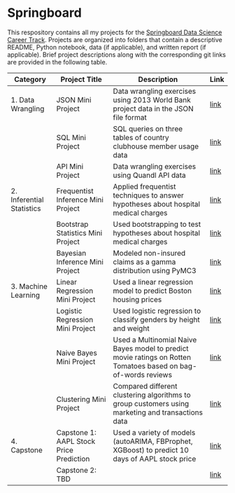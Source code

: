# Springboard

This respository contains all my projects for the [Springboard Data Science Career Track](https://www.springboard.com/workshops/data-science-career-track/). Projects are organized into folders that contain a descriptive README, Python notebook, data (if applicable), and written report (if applicable). Brief project descriptions along with the corresponding git links are provided in the following table.

| Category | Project Title | Description | Link |
| -------- | ------------- | ----------- | ---- |
| 1. Data Wrangling | JSON Mini Project | Data wrangling exercises using 2013 World Bank project data in the JSON file format | [link](https://github.com/mei-liu/Springboard/tree/master/Mini%20Projects/JSON%20Mini%20Project) |
|  | SQL Mini Project | SQL queries on three tables of country clubhouse member usage data | [link](https://github.com/mei-liu/Springboard/tree/master/Mini%20Projects/SQL%20Mini%20Project) |
|  | API Mini Project | Data wrangling exercises using Quandl API data | [link](https://github.com/mei-liu/Springboard/tree/master/Mini%20Projects/API%20Mini%20Project) |
| 2. Inferential Statistics | Frequentist Inference Mini Project | Applied frequentist techniques to answer hypotheses about hospital medical charges | [link](https://github.com/mei-liu/Springboard/tree/master/Mini%20Projects/Inferential%20Statistics%20Mini%20Project) |
|  | Bootstrap Statistics Mini Project | Used bootstrapping to test hypotheses about hospital medical charges | [link](https://github.com/mei-liu/Springboard/tree/master/Mini%20Projects/Inferential%20Statistics%20Mini%20Project) |
|  | Bayesian Inference Mini Project | Modeled non-insured claims as a gamma distribution using PyMC3 | [link](https://github.com/mei-liu/Springboard/tree/master/Mini%20Projects/Inferential%20Statistics%20Mini%20Project) |
| 3. Machine Learning | Linear Regression Mini Project | Used a linear regression model to predict Boston housing prices | [link](https://github.com/mei-liu/Springboard/tree/master/Mini%20Projects/Machine%20Learning%20Mini%20Projects) |
|  | Logistic Regression Mini Project | Used logistic regression to classify genders by height and weight | [link](https://github.com/mei-liu/Springboard/tree/master/Mini%20Projects/Machine%20Learning%20Mini%20Projects) |
|  | Naive Bayes Mini Project | Used a Multinomial Naive Bayes model to predict movie ratings on Rotten Tomatoes based on bag-of-words reviews| [link](https://github.com/mei-liu/Springboard/tree/master/Mini%20Projects/Machine%20Learning%20Mini%20Projects) |
|  | Clustering Mini Project | Compared different clustering algorithms to group customers using marketing and transactions data | [link](https://github.com/mei-liu/Springboard/tree/master/Mini%20Projects/Machine%20Learning%20Mini%20Projects) |
| 4. Capstone | Capstone 1: AAPL Stock Price Prediction | Used a variety of models (autoARIMA, FBProphet, XGBoost) to predict 10 days of AAPL stock price | [link](https://github.com/mei-liu/Springboard/tree/master/Capstone%20Project%201) |
|  | Capstone 2: TBD |  | [link](https://github.com/mei-liu/Springboard/tree/master/Capstone%20Project%202) |
